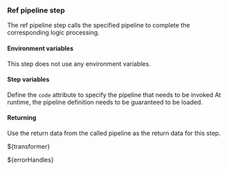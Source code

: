 ### Ref pipeline step

The ref pipeline step calls the specified pipeline to complete the corresponding logic processing.

#### Environment variables

This step does not use any environment variables.

#### Step variables

Define the `code` attribute to specify the pipeline that needs to be invoked At runtime, the pipeline definition needs to be guaranteed to
be loaded.

#### Returning

Use the return data from the called pipeline as the return data for this step.

${transformer}

${errorHandles}

